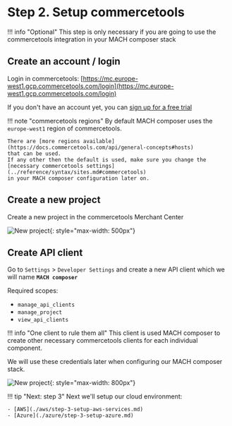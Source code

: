 # Step 2. Setup commercetools

!!! info "Optional"
    This step is only necessary if you are going to use the commercetools
    integration in your MACH composer stack

## Create an account / login

Login in commercetools: [https://mc.europe-west1.gcp.commercetools.com/login](https://mc.europe-west1.gcp.commercetools.com/login)

If you don't have an account yet, you can [sign up for a free trial](https://ok.commercetools.com/free-trial#start-free-trial-form)

!!! note "commercetools regions"
    By default MACH composer uses the `europe-west1` region of commercetools.

    There are [more regions available](https://docs.commercetools.com/api/general-concepts#hosts)
    that can be used.
    If any other then the default is used, make sure you change the
    [necessary commercetools settings](../reference/syntax/sites.md#commercetools)
    in your MACH composer configuration later on.

## Create a new project

Create a new project in the commercetools Merchant Center

![New project](../_img/tutorial/ct-new-project.png){: style="max-width: 500px"}


## Create API client

Go to `Settings` > `Developer Settings` and create a new API client which we will name **`MACH composer`**

Required scopes:

- `manage_api_clients`
- `manage_project`
- `view_api_clients`

!!! info "One client to rule them all"
    This client is used MACH composer to create other necessary commercetools
    clients for each individual component.

We will use these credentials later when configuring our MACH composer stack.

![New project](../_img/tutorial/ct-new-client.png){: style="max-width: 800px"}

!!! tip "Next: step 3"
    Next we'll setup our cloud environment:

    - [AWS](./aws/step-3-setup-aws-services.md)
    - [Azure](./azure/step-3-setup-azure.md)
